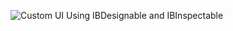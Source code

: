 
![Custom UI Using IBDesignable and IBInspectable](https://user-images.githubusercontent.com/107209053/180426470-05395815-9194-494b-b40b-22ea5f3f2367.png)
